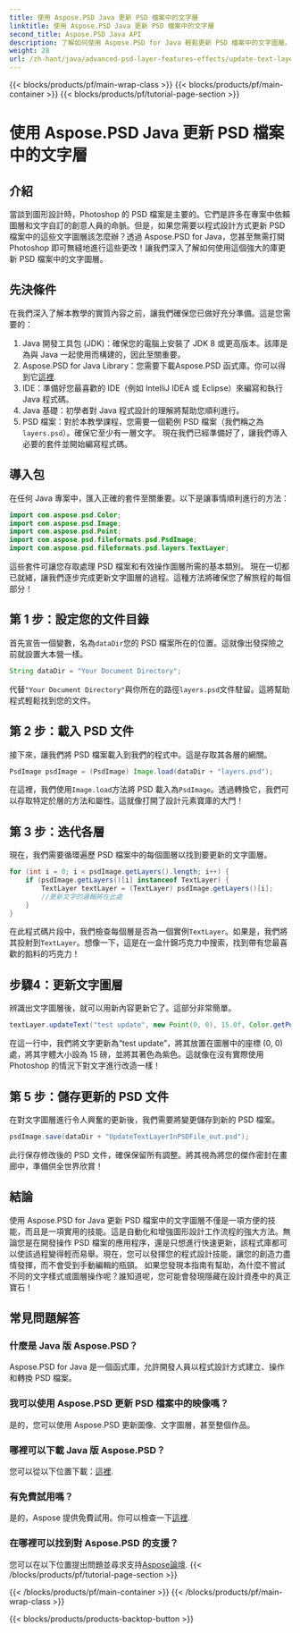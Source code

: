 ```yaml
---
title: 使用 Aspose.PSD Java 更新 PSD 檔案中的文字層
linktitle: 使用 Aspose.PSD Java 更新 PSD 檔案中的文字層
second_title: Aspose.PSD Java API
description: 了解如何使用 Aspose.PSD for Java 輕鬆更新 PSD 檔案中的文字圖層。請按照我們的逐步指南進行無縫文字編輯。
weight: 28
url: /zh-hant/java/advanced-psd-layer-features-effects/update-text-layer-psd-files/
---
```


{{< blocks/products/pf/main-wrap-class >}}
{{< blocks/products/pf/main-container >}}
{{< blocks/products/pf/tutorial-page-section >}}

# 使用 Aspose.PSD Java 更新 PSD 檔案中的文字層

## 介紹
當談到圖形設計時，Photoshop 的 PSD 檔案是主要的。它們是許多在專案中依賴圖層和文字自訂的創意人員的命脈。但是，如果您需要以程式設計方式更新 PSD 檔案中的這些文字圖層該怎麼辦？透過 Aspose.PSD for Java，您甚至無需打開 Photoshop 即可無縫地進行這些更改！讓我們深入了解如何使用這個強大的庫更新 PSD 檔案中的文字圖層。
## 先決條件
在我們深入了解本教學的實質內容之前，讓我們確保您已做好充分準備。這是您需要的：
1. Java 開發工具包 (JDK)：確保您的電腦上安裝了 JDK 8 或更高版本。該庫是為與 Java 一起使用而構建的，因此至關重要。
2. Aspose.PSD for Java Library：您需要下載Aspose.PSD 函式庫。你可以得到它[這裡](https://releases.aspose.com/psd/java/). 
3. IDE：準備好您最喜歡的 IDE（例如 IntelliJ IDEA 或 Eclipse）來編寫和執行 Java 程式碼。
4. Java 基礎：初學者對 Java 程式設計的理解將幫助您順利進行。
5.  PSD 檔案：對於本教學課程，您需要一個範例 PSD 檔案（我們稱之為`layers.psd`）。確保它至少有一層文字。
現在我們已經準備好了，讓我們導入必要的套件並開始編寫程式碼。
## 導入包
在任何 Java 專案中，匯入正確的套件至關重要。以下是讓事情順利進行的方法：
```java
import com.aspose.psd.Color;
import com.aspose.psd.Image;
import com.aspose.psd.Point;
import com.aspose.psd.fileformats.psd.PsdImage;
import com.aspose.psd.fileformats.psd.layers.TextLayer;
```
這些套件可讓您存取處理 PSD 檔案和有效操作圖層所需的基本類別。
現在一切都已就緒，讓我們逐步完成更新文字圖層的過程。這種方法將確保您了解旅程的每個部分！
## 第 1 步：設定您的文件目錄
首先宣告一個變數，名為`dataDir`您的 PSD 檔案所在的位置。這就像出發探險之前就設置大本營一樣。
```java
String dataDir = "Your Document Directory";
```
代替`"Your Document Directory"`與你所在的路徑`layers.psd`文件駐留。這將幫助程式輕鬆找到您的文件。
## 第 2 步：載入 PSD 文件
接下來，讓我們將 PSD 檔案載入到我們的程式中。這是存取其各層的網關。
```java
PsdImage psdImage = (PsdImage) Image.load(dataDir + "layers.psd");
```
在這裡，我們使用`Image.load`方法將 PSD 載入為`PsdImage`。透過轉換它，我們可以存取特定於層的方法和屬性。這就像打開了設計元素寶庫的大門！
## 第 3 步：迭代各層
現在，我們需要循環遍歷 PSD 檔案中的每個圖層以找到要更新的文字圖層。 
```java
for (int i = 0; i < psdImage.getLayers().length; i++) {
    if (psdImage.getLayers()[i] instanceof TextLayer) {
        TextLayer textLayer = (TextLayer) psdImage.getLayers()[i];
        //更新文字的邏輯將在此處
    }
}
```
在此程式碼片段中，我們檢查每個層是否為一個實例`TextLayer`。如果是，我們將其投射到`TextLayer`。想像一下，這是在一盒什錦巧克力中搜索，找到帶有您最喜歡的餡料的巧克力！
## 步驟4：更新文字圖層
辨識出文字圖層後，就可以用新內容更新它了。這部分非常簡單。
```java
textLayer.updateText("test update", new Point(0, 0), 15.0f, Color.getPurple());
```
在這一行中，我們將文字更新為“test update”，將其放置在圖層中的座標 (0, 0) 處，將其字體大小設為 15 磅，並將其著色為紫色。這就像在沒有實際使用 Photoshop 的情況下對文字進行改造一樣！
## 第 5 步：儲存更新的 PSD 文件
在對文字圖層進行令人興奮的更新後，我們需要將變更儲存到新的 PSD 檔案。 
```java
psdImage.save(dataDir + "UpdateTextLayerInPSDFile_out.psd");
```
此行保存修改後的 PSD 文件，確保保留所有調整。將其視為將您的傑作密封在畫廊中，準備供全世界欣賞！
## 結論
使用 Aspose.PSD for Java 更新 PSD 檔案中的文字圖層不僅是一項方便的技能，而且是一項實用的技能。這是自動化和增強圖形設計工作流程的強大方法。無論您是在開發操作 PSD 檔案的應用程序，還是只想進行快速更新，該程式庫都可以使該過程變得輕而易舉。現在，您可以發揮您的程式設計技能，讓您的創造力盡情發揮，而不會受到手動編輯的瓶頸。
如果您發現本指南有幫助，為什麼不嘗試不同的文字樣式或圖層操作呢？誰知道呢，您可能會發現隱藏在設計資產中的真正寶石！
## 常見問題解答
### 什麼是 Java 版 Aspose.PSD？
Aspose.PSD for Java 是一個函式庫，允許開發人員以程式設計方式建立、操作和轉換 PSD 檔案。
### 我可以使用 Aspose.PSD 更新 PSD 檔案中的映像嗎？
是的，您可以使用 Aspose.PSD 更新圖像、文字圖層，甚至整個作品。
### 哪裡可以下載 Java 版 Aspose.PSD？
您可以從以下位置下載：[這裡](https://releases.aspose.com/psd/java/).
### 有免費試用嗎？
是的，Aspose 提供免費試用。你可以檢查一下[這裡](https://releases.aspose.com/).
### 在哪裡可以找到對 Aspose.PSD 的支援？
您可以在以下位置提出問題並尋求支持[Aspose論壇](https://forum.aspose.com/c/psd/34).
{{< /blocks/products/pf/tutorial-page-section >}}

{{< /blocks/products/pf/main-container >}}
{{< /blocks/products/pf/main-wrap-class >}}

{{< blocks/products/products-backtop-button >}}
